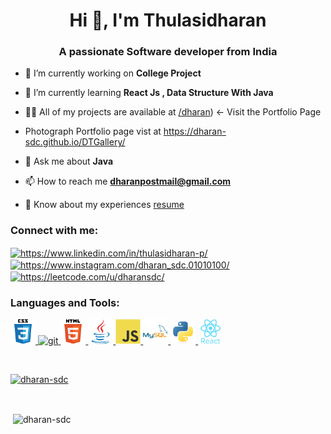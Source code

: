 <h1 align="center">Hi 👋, I'm Thulasidharan</h1>
<h3 align="center">A passionate Software developer from India</h3>


- 🔭 I’m currently working on **College Project**

- 🌱 I’m currently learning **React Js , Data Structure With Java**

- 👨‍💻 All of my projects are available at [/dharan](https://tinyurl.com/2csjfy3m)) <- Visit the Portfolio Page
- Photograph Portfolio page vist at https://dharan-sdc.github.io/DTGallery/

- 💬 Ask me about **Java**

- 📫 How to reach me **dharanpostmail@gmail.com**

- 📄 Know about my experiences [resume](https://drive.google.com/file/d/1Y599m_IyHnobIWJcje8PeaRq5LBnSIj5/view?usp=drivesdk)

<h3 align="left">Connect with me:</h3>
<p align="left">
<a href="https://linkedin.com/in/https://www.linkedin.com/in/thulasidharan-p/" target="blank"><img align="center" src="https://raw.githubusercontent.com/rahuldkjain/github-profile-readme-generator/master/src/images/icons/Social/linked-in-alt.svg" alt="https://www.linkedin.com/in/thulasidharan-p/" height="30" width="40" /></a>
<a href="https://instagram.com/https://www.instagram.com/dharan_sdc.01010100/" target="blank"><img align="center" src="https://raw.githubusercontent.com/rahuldkjain/github-profile-readme-generator/master/src/images/icons/Social/instagram.svg" alt="https://www.instagram.com/dharan_sdc.01010100/" height="30" width="40" /></a>
<a href="https://www.leetcode.com/https://leetcode.com/u/dharansdc/" target="blank"><img align="center" src="https://raw.githubusercontent.com/rahuldkjain/github-profile-readme-generator/master/src/images/icons/Social/leet-code.svg" alt="https://leetcode.com/u/dharansdc/" height="30" width="40" /></a>
</p>

<h3 align="left">Languages and Tools:</h3>
<p align="left"> <a href="https://www.w3schools.com/css/" target="_blank" rel="noreferrer"> <img src="https://raw.githubusercontent.com/devicons/devicon/master/icons/css3/css3-original-wordmark.svg" alt="css3" width="40" height="40"/> </a> <a href="https://git-scm.com/" target="_blank" rel="noreferrer"> <img src="https://www.vectorlogo.zone/logos/git-scm/git-scm-icon.svg" alt="git" width="40" height="40"/> </a> <a href="https://www.w3.org/html/" target="_blank" rel="noreferrer"> <img src="https://raw.githubusercontent.com/devicons/devicon/master/icons/html5/html5-original-wordmark.svg" alt="html5" width="40" height="40"/> </a> <a href="https://www.java.com" target="_blank" rel="noreferrer"> <img src="https://raw.githubusercontent.com/devicons/devicon/master/icons/java/java-original.svg" alt="java" width="40" height="40"/> </a> <a href="https://developer.mozilla.org/en-US/docs/Web/JavaScript" target="_blank" rel="noreferrer"> <img src="https://raw.githubusercontent.com/devicons/devicon/master/icons/javascript/javascript-original.svg" alt="javascript" width="40" height="40"/> </a> <a href="https://www.mysql.com/" target="_blank" rel="noreferrer"> <img src="https://raw.githubusercontent.com/devicons/devicon/master/icons/mysql/mysql-original-wordmark.svg" alt="mysql" width="40" height="40"/> </a> <a href="https://www.python.org" target="_blank" rel="noreferrer"> <img src="https://raw.githubusercontent.com/devicons/devicon/master/icons/python/python-original.svg" alt="python" width="40" height="40"/> </a> <a href="https://reactjs.org/" target="_blank" rel="noreferrer"> <img src="https://raw.githubusercontent.com/devicons/devicon/master/icons/react/react-original-wordmark.svg" alt="react" width="40" height="40"/> </a> </p>
<br>
<p align="left"> <a href="https://github.com/ryo-ma/github-profile-trophy"><img src="https://github-profile-trophy.vercel.app/?username=dharan-sdc" alt="dharan-sdc" /></a> </p>
<br>

<p>&nbsp;<img align="center" src="https://github-readme-stats.vercel.app/api?username=dharan-sdc&show_icons=true&locale=en" alt="dharan-sdc" /></p>

